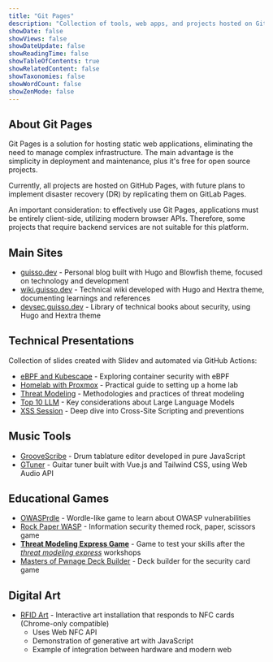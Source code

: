 ```yaml
---
title: "Git Pages"
description: "Collection of tools, web apps, and projects hosted on Git Pages services"
showDate: false
showViews: false
showDateUpdate: false
showReadingTime: false
showTableOfContents: true
showRelatedContent: false
showTaxonomies: false
showWordCount: false
showZenMode: false
---
```


## About Git Pages

Git Pages is a solution for hosting static web applications, eliminating the need to manage complex infrastructure. The main advantage is the simplicity in deployment and maintenance, plus it's free for open source projects.

Currently, all projects are hosted on GitHub Pages, with future plans to implement disaster recovery (DR) by replicating them on GitLab Pages.

An important consideration: to effectively use Git Pages, applications must be entirely client-side, utilizing modern browser APIs. Therefore, some projects that require backend services are not suitable for this platform.

## Main Sites

- [guisso.dev](https://guisso.dev) - Personal blog built with Hugo and Blowfish theme, focused on technology and development
- [wiki.guisso.dev](https://wiki.guisso.dev) - Technical wiki developed with Hugo and Hextra theme, documenting learnings and references
- [devsec.guisso.dev](https://devsec.guisso.dev) - Library of technical books about security, using Hugo and Hextra theme

## Technical Presentations

Collection of slides created with Slidev and automated via GitHub Actions:

- [eBPF and Kubescape](https://guisso.dev/talks/ebpf-kubescape) - Exploring container security with eBPF
- [Homelab with Proxmox](https://guisso.dev/talks/homelab-proxmox) - Practical guide to setting up a home lab
- [Threat Modeling](https://guisso.dev/talks/threat-modeling) - Methodologies and practices of threat modeling
- [Top 10 LLM](https://guisso.dev/talks/top-10-llm-0.5) - Key considerations about Large Language Models
- [XSS Session](https://guisso.dev/talks/xss-session) - Deep dive into Cross-Site Scripting and preventions

## Music Tools

- [GrooveScribe](https://guisso.dev/GrooveScribe) - Drum tablature editor developed in pure JavaScript
- [GTuner](https://guisso.dev/gtuner) - Guitar tuner built with Vue.js and Tailwind CSS, using Web Audio API

## Educational Games

- [OWASPrdle](https://guisso.dev/OWASPrdle) - Wordle-like game to learn about OWASP vulnerabilities
- [Rock Paper WASP](https://guisso.dev/rock-paper-wasp) - Information security themed rock, paper, scissors game
- [**Threat Modeling Express Game**](https://guisso.dev/tme-game) - Game to test your skills after the [*threat modeling express*](https://guisso.dev/en/posts/threat-modeling-intro/) workshops
- [Masters of Pwnage Deck Builder](https://masters-of-pwnage.github.io/mop-playable/) - Deck builder for the security card game

## Digital Art

- [RFID Art](https://guisso.dev/RFIDArt/) - Interactive art installation that responds to NFC cards (Chrome-only compatible)
  - Uses Web NFC API
  - Demonstration of generative art with JavaScript
  - Example of integration between hardware and modern web

